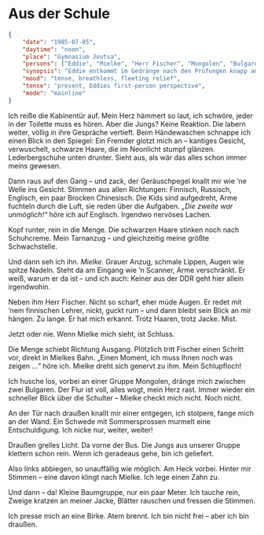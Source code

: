 # Aus der Schule

```json
{
    "date": "1985-07-05",
    "daytime": "noon",
    "place": "Gymnasium Joutsa",
    "persons": ["Eddie", "Mielke", "Herr Fischer", "Mongolen", "Bulgaren", "Schwede"],
    "synopsis": "Eddie entkommt im Gedränge nach den Prüfungen knapp an Mielke vorbei und flieht ins Freie.",
    "mood": "tense, breathless, fleeting relief",
    "tense": "present, Eddies first-person perspective",
    "mode": "mainline"
}
```

Ich reiße die Kabinentür auf. Mein Herz hämmert so laut, ich schwöre, jeder in der Toilette muss es hören. Aber die Jungs? Keine Reaktion. Die labern weiter, völlig in ihre Gespräche vertieft. Beim Händewaschen schnappe ich einen Blick in den Spiegel: Ein Fremder glotzt mich an – kantiges Gesicht, verwuschelt, schwarze Haare, die im Neonlicht stumpf glänzen. Lederbergschuhe unten drunter. Sieht aus, als wär das alles schon immer meins gewesen.

Dann raus auf den Gang – und zack, der Geräuschpegel knallt mir wie ’ne Welle ins Gesicht. Stimmen aus allen Richtungen: Finnisch, Russisch, Englisch, ein paar Brocken Chinesisch. Die Kids sind aufgedreht, Arme fuchteln durch die Luft, sie reden über die Aufgaben. *„Die zweite war unmöglich!“* höre ich auf Englisch. Irgendwo nervöses Lachen.

Kopf runter, rein in die Menge. Die schwarzen Haare stinken noch nach Schuhcreme. Mein Tarnanzug – und gleichzeitig meine größte Schwachstelle.

Und dann seh ich ihn. *Mielke.* Grauer Anzug, schmale Lippen, Augen wie spitze Nadeln. Steht da am Eingang wie ’n Scanner, Arme verschränkt. Er weiß, warum er da ist – und ich auch: Keiner aus der DDR geht hier allein irgendwohin.

Neben ihm Herr Fischer. Nicht so scharf, eher müde Augen. Er redet mit ’nem finnischen Lehrer, nickt, guckt rum – und dann bleibt sein Blick an mir hängen. Zu lange. Er hat mich erkannt. Trotz Haaren, trotz Jacke. Mist.

Jetzt oder nie. Wenn Mielke mich sieht, ist Schluss.

Die Menge schiebt Richtung Ausgang. Plötzlich tritt Fischer einen Schritt vor, direkt in Mielkes Bahn. „Einen Moment, ich muss Ihnen noch was zeigen …“ höre ich. Mielke dreht sich genervt zu ihm. Mein Schlupfloch!

Ich husche los, vorbei an einer Gruppe Mongolen, dränge mich zwischen zwei Bulgaren. Der Flur ist voll, alles wogt, mein Herz rast. Immer wieder ein schneller Blick über die Schulter – Mielke checkt mich nicht. Noch nicht.

An der Tür nach draußen knallt mir einer entgegen, ich stolpere, fange mich an der Wand. Ein Schwede mit Sommersprossen murmelt eine Entschuldigung. Ich nicke nur, weiter, weiter!

Draußen grelles Licht. Da vorne der Bus. Die Jungs aus unserer Gruppe klettern schon rein. Wenn ich geradeaus gehe, bin ich geliefert.

Also links abbiegen, so unauffällig wie möglich. Am Heck vorbei. Hinter mir Stimmen – eine davon klingt nach Mielke. Ich lege einen Zahn zu.

Und dann – da! Kleine Baumgruppe, nur ein paar Meter. Ich tauche rein, Zweige kratzen an meiner Jacke, Blätter rauschen und fressen die Stimmen.

Ich presse mich an eine Birke. Atem brennt. Ich bin nicht frei – aber ich bin draußen.
